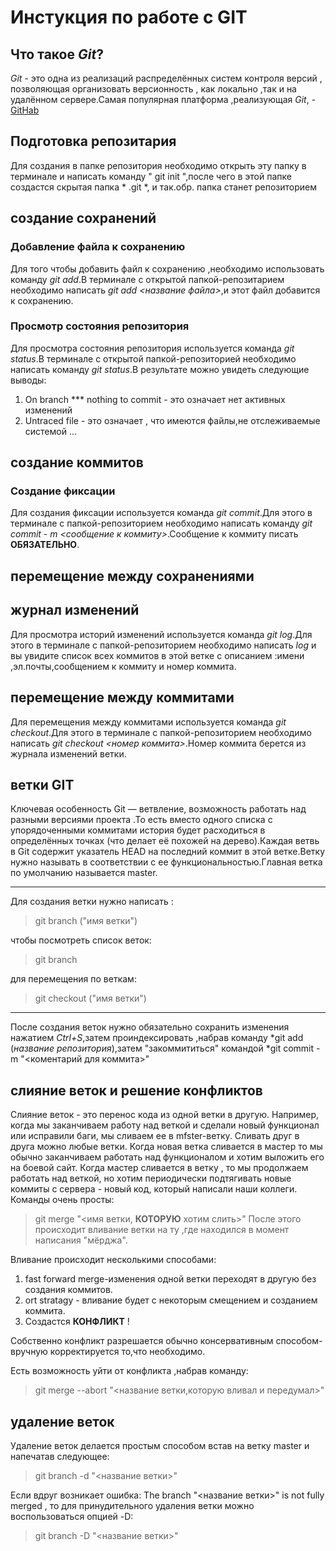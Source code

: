 # Инстукция по работе с GIT
## Что такое *Git*?
*Git* - это одна из реализаций распределённых систем контроля версий , позволяющая организовать версионность , как локально ,так и на удалённом сервере.Самая популярная платформа ,реализующая *Git*, - [GitHab](https://github.com)
## Подготовка репозитария
Для создания в папке репозитория необходимо открыть эту папку в терминале  и написать команду " git init ",после чего в этой папке создастся скрытая папка * .git *, и так.обр. папка станет репозиторием

## создание сохранений


### Добавление файла к сохранению
Для того чтобы добавить файл к сохранению ,необходимо использовать команду *git add*.В терминале с открытой папкой-репозитарием необходимо написать *git add <название файла>*,и этот файл добавится к сохранению.

### Просмотр состояния репозитория
Для просмотра состояния репозитория используется команда *git status*.В терминале с открытой папкой-репозиторией необходимо написать команду *git status*.В результате можно увидеть следующие выводы:
1. On branch *** nothing to commit - это означает нет активных изменений
2. Untraced file - это означает , что имеются файлы,не отслеживаемые системой ...

## создание коммитов
### Создание фиксации
Для создания фиксации используется команда *git commit*.Для этого в терминале с папкой-репозиторием необходимо написать команду *git commit - m <сообщение к коммиту>*.Сообщение к коммиту писать **ОБЯЗАТЕЛЬНО**.


## перемещение между сохранениями

## журнал изменений
Для просмотра историй изменений  используется команда *git log*.Для этого в терминале с папкой-репозиторием необходимо написать *log* и вы увидите список всех коммитов в этой ветке с описанием :имени ,эл.почты,сообщением к коммиту и номер коммита.

## перемещение между коммитами
Для перемещения между коммитами используется команда *git checkout*.Для этого в терминале с папкой-репозиторием необходимо написать *git checkout <номер коммита>*.Номер коммита берется из журнала изменений ветки.

## ветки GIT

Ключевая особенность Git — ветвление, возможность работать над разными версиями проекта .То есть вместо одного списка с упорядоченными коммитами история будет расходиться в определённых точках (что делает её похожей на дерево).Каждая ветвь в Git содержит  указатель HEAD на последний коммит в этой ветке.Ветку нужно называть в соответствии с ее функциональностью.Главная ветка по умолчанию называется master.
___

Для создания ветки нужно написать :
>git branch ("имя ветки")

чтобы посмотреть список веток:
>git branch


для перемещения по веткам:
>git checkout ("имя ветки")

---

После создания веток нужно обязательно сохранить изменения нажатием *Ctrl+S*,затем проиндексировать ,набрав команду *git add (*название репозитория*),затем "закоммититься" командой *git commit - m "<коментарий для коммита>"


## слияние веток  и решение конфликтов
Слияние веток - это перенос кода из одной ветки в другую.
Например, когда мы заканчиваем работу над веткой и сделали новый функционал или исправили баги, мы сливаем ее в mfster-ветку.
Сливать друг в друга можно любые ветки. Когда новая ветка сливается в мастер то мы обычно заканчиваем  работать над функционалом и хотим выложить его на боевой сайт. 
Когда мастер сливается в ветку , то мы продолжаем работать над веткой, но хотим периодически подтягивать новые коммиты с сервера - новый код, который написали наши коллеги.
Команды очень просты:
>git merge "<имя ветки, **КОТОРУЮ** хотим слить>"
После этого происходит вливание ветки на ту ,где находился в момент написания "мёрджа".

Вливание происходит несколькими способами:
1. fast forward merge-изменения одной ветки переходят в другую без создания коммитов.
2. ort stratagy - вливание будет с некоторым смещением и созданием коммита.
3. Создастся **КОНФЛИКТ** !

Собственно конфликт разрешается обычно консервативным способом-вручную корректируется то,что необходимо.

Есть возможность уйти от конфликта ,набрав команду:
>git merge --abort "<название ветки,которую вливал и передумал>"

## удаление веток
Удаление веток делается простым способом встав на ветку master и напечатав следующее:
>git branch -d "<название ветки>"

Если вдруг возникает ошибка: The branch "<название ветки>" is not fully merged , то для принудительного удаления ветки можно воспользоваться опцией -D:
>git branch -D "<название ветки>"
